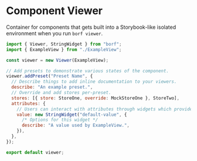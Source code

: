 # Component Viewer

Container for components that gets built into a Storybook-like isolated environment when you run `borf viewer`.

```js
import { Viewer, StringWidget } from "borf";
import { ExampleView } from "./ExampleView";

const viewer = new Viewer(ExampleView);

// Add presets to demonstrate various states of the component.
viewer.addPreset("Preset Name", {
  // Describe things to add inline documentation to your viewers.
  describe: "An example preset.",
  // Override and add stores per-preset.
  stores: [{ store: StoreOne, override: MockStoreOne }, StoreTwo],
  attributes: {
    // Users can interact with attributes through widgets which provide a UI and bind its value.
    value: new StringWidget("default-value", {
      /* Options for this widget */
      describe: "A value used by ExampleView.",
    }),
  },
});

export default viewer;
```
